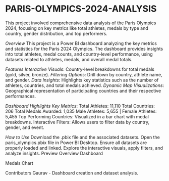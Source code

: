 # PARIS-OLYMPICS-2024-ANALYSIS
This project involved comprehensive data analysis of the Paris Olympics 2024, focusing on key metrics like total athletes, medals by type and country, gender distribution, and top performers. 

*Overview*
This project is a Power BI dashboard analyzing the key metrics and statistics for the Paris 2024 Olympics. 
The dashboard provides insights into total athletes, medal counts, and country-level performance, 
using datasets related to athletes, medals, and overall medal totals.

*Features*
*Interactive Visuals*: Country-level breakdowns for total medals (gold, silver, bronze).
*Filtering Options*: Drill down by country, athlete name, and gender.
*Data Insights*: Highlights key statistics such as the number of athletes, countries, and total medals achieved.
*Dynamic Map Visualizations*: Geographical representation of participating countries and their respective performances.

*Dashboard Highlights*
*Key Metrics*:
Total Athletes: 11,110
Total Countries: 206
Total Medals Awarded: 1,035
Male Athletes: 5,655 | Female Athletes: 5,455
Top Performing Countries: Visualized in a bar chart with medal breakdowns.
Interactive Filters: Allows users to filter data by country, gender, and event.


*How to Use*
Download the .pbix file and the associated datasets.
Open the paris_olympics.pbix file in Power BI Desktop.
Ensure all datasets are properly loaded and linked.
Explore the interactive visuals, apply filters, and analyze insights.
Preview
Overview Dashboard

Medals Chart

Contributors
Gaurav - Dashboard creation and dataset analysis.
